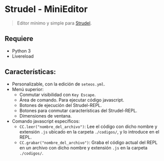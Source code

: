 # Strudel - MiniEditor


> Editor mínimo y simple para [Strudel](https://strudel.cc/).


## Requiere

+ Python 3
+ Livereload

## Características:

+ Personalizable, con la edición de `seteos.yml`.
+ Menú superior:
  + Conmutar visibilidad con `Key Escape`.
  + Área de comando. Para ejecutar código javascript.
  + Botones de ejecución del Strudel-REPL.
  + Botones para conmutar características del Strudel-REPL.
  + Dimensiones de ventana.
+ Comando javascript específicos:
  + `CC.leer("nombre_del_archivo")`: Lee el código con dicho nombre y extensión `.js` ubicado en la carpeta `./codigos/`, y lo introduce en el REPL.
  + `CC.grabar("nombre_del_archivo")`: Graba el código actual del REPL en un archivo con dicho nombre y extensión `.js` en la carpeta `./codigos/`.
